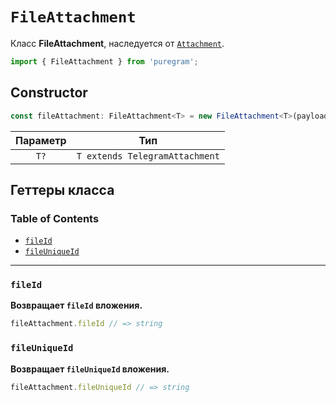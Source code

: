 # `FileAttachment`

Класс **FileAttachment**, наследуется от [`Attachment`](attachment.md).

```ts
import { FileAttachment } from 'puregram';
```

## Constructor

```ts
const fileAttachment: FileAttachment<T> = new FileAttachment<T>(payload);
```

| Параметр |              Тип               |
| :------: | :----------------------------: |
| `T?`     | `T extends TelegramAttachment` |

## Геттеры класса

### Table of Contents

* [`fileId`](#fileid)
* [`fileUniqueId`](#fileuniqueid)

---

### `fileId`

**Возвращает `fileId` вложения.**

```ts
fileAttachment.fileId // => string
```

### `fileUniqueId`

**Возвращает `fileUniqueId` вложения.**

```ts
fileAttachment.fileUniqueId // => string
```
